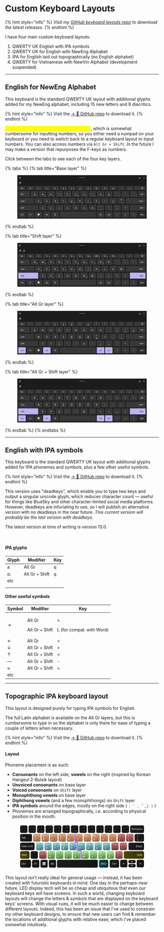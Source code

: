 # Custom Keyboard Layouts

{% hint style="info" %}
_Visit my_ [_GitHub keyboard layouts repo_](https://github.com/fazzaan/keyboard-layouts) _to download the latest releases._
{% endhint %}

I have four main custom keyboard layouts:

1. QWERTY UK English with IPA symbols
2. QWERTY UK for English with NewEng Alphabet
3. IPA for English laid out topographically (no English alphabet)
4. QWERTY for Vietnamese with NewVin Alphabet (development suspended)

***

## English for NewEng Alphabet

This keyboard is the standard QWERTY UK layout with additional glyphs added for my NewEng alphabet, including 15 new letters and 9 diacritics.&#x20;

{% hint style="info" %}
Visit the [→ 🔗 GitHub repo](https://github.com/fazzaan/keyboard-layouts/releases/tag/NEv6.6) to download it.
{% endhint %}

<mark style="color:yellow;">**The new letters overtake the number row**</mark>, which is somewhat cumbersome for inputting numbers, so you either need a numpad on your keyboard or you need to switch back to a regular keyboard layout to input numbers. You can also access numbers via `Alt Gr + Shift`. In the future I may make a version that repurposes the F-keys as numbers.&#x20;

Click between the tabs to see each of the four key layers.

{% tabs %}
{% tab title="Base layer" %}
<figure><img src="../.gitbook/assets/UKNE6v6-Lowercase.png" alt=""><figcaption></figcaption></figure>
{% endtab %}

{% tab title="Shift layer" %}
<figure><img src="../.gitbook/assets/UKNE6v6-Shift-Uppercase.png" alt=""><figcaption></figcaption></figure>
{% endtab %}

{% tab title="Alt Gr layer" %}
<figure><img src="../.gitbook/assets/UKNE6v6-AltGr.png" alt=""><figcaption></figcaption></figure>
{% endtab %}

{% tab title="Alt Gr + Shift layer" %}
<figure><img src="../.gitbook/assets/UKNE6v6-AltGr-Shift.png" alt=""><figcaption></figcaption></figure>
{% endtab %}
{% endtabs %}



***

## English with IPA symbols

This keyboard is the standard QWERTY UK layout with additional glyphs added for IPA phonemes and symbols, plus a few other useful symbols.

{% hint style="info" %}
Visit the [→ 🔗 GitHub repo](https://github.com/fazzaan/keyboard-layouts/releases/tag/EngIPAv13) to download it.
{% endhint %}

This version uses "deadkeys", which enable you to type two keys and output a singular unicode glyph, which reduces character count — useful for things like BlueSky and other character-limited social media platforms. However, deadkeys are infuriating to use, so I will publish an alternative version with no deadkeys in the near future. _This current version will probably be the last version with deadkeys._&#x20;

The latest version at time of writing is version 13.0.

<div data-full-width="true"><figure><img src="https://github.com/user-attachments/assets/3600758e-01a1-49ca-8228-d58f14fb1bfb" alt=""><figcaption></figcaption></figure></div>

#### IPA glyphs

| Glyph | Modifier       | Key |
| ----- | -------------- | --- |
| a     | Alt Gr         | q   |
| ɑː    | Alt Gr + Shift | q   |
| etc   |                |     |
|       |                |     |
|       |                |     |

#### Other useful symbols

| Symbol | Modifier                            | Key                                        |
| ------ | ----------------------------------- | ------------------------------------------ |
| →      | <p>Alt Gr</p><p>Alt Gr + Shift </p> | <p>> </p><p>L  (for compat. with Word)</p> |
| ←      | Alt Gr                              | <                                          |
| ↓      | Alt Gr + Shift                      | >                                          |
| ↑      | Alt Gr + Shift                      | <                                          |
|  —     | Alt Gr + Shift                      | -                                          |
| ≈      | Alt Gr + Shift                      | =                                          |
| etc    |                                     |                                            |



***

## Topographic IPA keyboard layout

This layout is designed purely for typing IPA symbols for English.&#x20;

The full Latin alphabet is available on the Alt Gr layers, but this is cumbersome to type in so the alphabet is only there for ease of typing a couple of letters when necessary.

{% hint style="info" %}
Visit the [→ 🔗 GitHub repo](https://github.com/fazzaan/keyboard-layouts/releases/tag/TopoIPAv1.1) to download it.
{% endhint %}

#### Layout

Phoneme placement is as such:

* **Consonants** on the left side, **vowels** on the right (inspired by Korean Hangeul 2-Bulsik layout)
* **Unvoiced consonants** on base layer
* **Voiced consonants** on `Shift` layer
* **Monophthong vowels** on base layer
* **Diphthong vowels** (and a few monophthongs) on `Shift` layer
* **IPA symbols** around the edges, mostly on the right side ( `ː ˈ ˌ ˘ ͜ ⟨ ⟩` )
* Phonemes are arranged topographically, i.e. according to physical position in the mouth.

<figure><picture><source srcset="../.gitbook/assets/keyboard layout pretty IPA UK topographic - dark bg.png" media="(prefers-color-scheme: dark)"><img src="../.gitbook/assets/keyboard layout pretty IPA UK topographic.png" alt=""></picture><figcaption></figcaption></figure>

This layout isn't really ideal for general usage — instead, it has been created with futuristic keyboards in mind. One day in the perhaps-near future, LED display tech will be so cheap and ubiquitous that even our keyboard keys will have screens. In such a world, changing keyboard layouts will change the letters & symbols that are displayed on the keyboard keys' screens. With visual cues, it will be much easier to change between different layouts. Indeed, this has been an issue that I've used to constrain my other keyboard designs, to ensure that new users can find & remember the locations of additional glyphs with relative ease, which I've placed somewhat intuitively.



